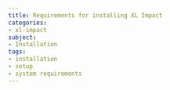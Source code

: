 ```yaml
---
title: Requirements for installing XL Impact
categories:
- xl-impact
subject:
- Installation
tags:
- installation
- setup
- system requirements
---
```

